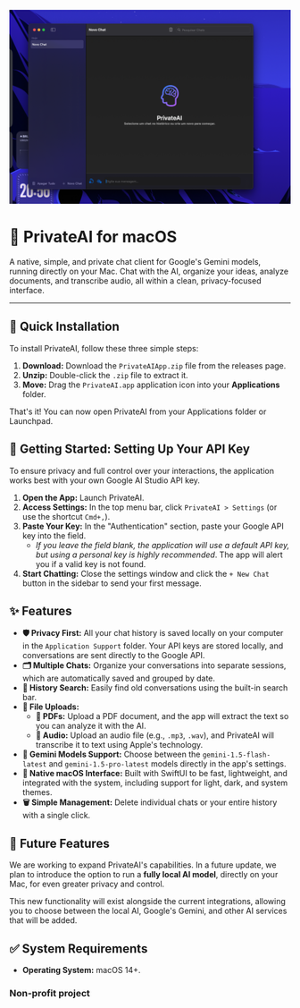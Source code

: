 ![PrivateAI Interface](img.png)

# 🧠 PrivateAI for macOS

A native, simple, and private chat client for Google's Gemini models, running directly on your Mac. Chat with the AI, organize your ideas, analyze documents, and transcribe audio, all within a clean, privacy-focused interface.

---

## 🚀 Quick Installation

To install PrivateAI, follow these three simple steps:

1.  **Download:** Download the `PrivateAIApp.zip` file from the releases page.
2.  **Unzip:** Double-click the `.zip` file to extract it.
3.  **Move:** Drag the `PrivateAI.app` application icon into your **Applications** folder.

That's it! You can now open PrivateAI from your Applications folder or Launchpad.

## 🔑 Getting Started: Setting Up Your API Key

To ensure privacy and full control over your interactions, the application works best with your own Google AI Studio API key.

1.  **Open the App:** Launch PrivateAI.
2.  **Access Settings:** In the top menu bar, click `PrivateAI > Settings` (or use the shortcut `Cmd+,`).
3.  **Paste Your Key:** In the "Authentication" section, paste your Google API key into the field.
    * *If you leave the field blank, the application will use a default API key, but using a personal key is highly recommended*. The app will alert you if a valid key is not found.
4.  **Start Chatting:** Close the settings window and click the `+ New Chat` button in the sidebar to send your first message.

## ✨ Features

* **🛡️ Privacy First:** All your chat history is saved locally on your computer in the `Application Support` folder. Your API keys are stored locally, and conversations are sent directly to the Google API.
* **🗂️ Multiple Chats:** Organize your conversations into separate sessions, which are automatically saved and grouped by date.
* **🔎 History Search:** Easily find old conversations using the built-in search bar.
* **📎 File Uploads:**
    * **📄 PDFs:** Upload a PDF document, and the app will extract the text so you can analyze it with the AI.
    * **🎵 Audio:** Upload an audio file (e.g., `.mp3`, `.wav`), and PrivateAI will transcribe it to text using Apple's technology.
* **💎 Gemini Models Support:** Choose between the `gemini-1.5-flash-latest` and `gemini-1.5-pro-latest` models directly in the app's settings.
* **🎨 Native macOS Interface:** Built with SwiftUI to be fast, lightweight, and integrated with the system, including support for light, dark, and system themes.
* **🗑️ Simple Management:** Delete individual chats or your entire history with a single click.

## 🔭 Future Features

We are working to expand PrivateAI's capabilities. In a future update, we plan to introduce the option to run a **fully local AI model**, directly on your Mac, for even greater privacy and control.

This new functionality will exist alongside the current integrations, allowing you to choose between the local AI, Google's Gemini, and other AI services that will be added.

## ✅ System Requirements

* **Operating System:** macOS 14+.


### Non-profit project
